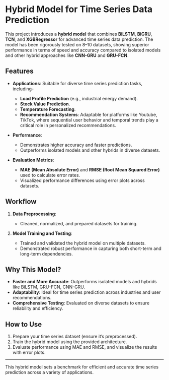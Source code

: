 # Hybrid Model for Time Series Data Prediction

This project introduces a **hybrid model** that combines **BiLSTM**, **BiGRU**, **TCN**, and **XGBRegressor** for advanced time series data prediction. The model has been rigorously tested on 8–10 datasets, showing superior performance in terms of speed and accuracy compared to isolated models and other hybrid approaches like **CNN-GRU** and **GRU-FCN**.

## Features

- **Applications**: Suitable for diverse time series prediction tasks, including-
  - **Load Profile Prediction** (e.g., industrial energy demand).
  - **Stock Value Prediction**.
  - **Temperature Forecasting**.
  - **Recommendation Systems**: Adaptable for platforms like Youtube, TikTok, where sequential user behavior and temporal trends play a critical role in personalized recommendations.

- **Performance**:
  - Demonstrates higher accuracy and faster predictions.
  - Outperforms isolated models and other hybrids in diverse datasets.

- **Evaluation Metrics**:
  - **MAE (Mean Absolute Error)** and **RMSE (Root Mean Squared Error)** used to calculate error rates.
  - Visualized performance differences using error plots across datasets.

## Workflow

1. **Data Preprocessing**:
   - Cleaned, normalized, and prepared datasets for training.
   
2. **Model Training and Testing**:
   - Trained and validated the hybrid model on multiple datasets.
   - Demonstrated robust performance in capturing both short-term and long-term dependencies.

## Why This Model?

- **Faster and More Accurate**: Outperforms isolated models and hybrids like BiLSTM, GRU-FCN, CNN-GRU.
- **Adaptability**: Ideal for time series prediction across industries and user recommendations.
- **Comprehensive Testing**: Evaluated on diverse datasets to ensure reliability and efficiency.

## How to Use

1. Prepare your time series dataset (ensure it’s preprocessed).
2. Train the hybrid model using the provided architecture.
3. Evaluate performance using MAE and RMSE, and visualize the results with error plots.

---

This hybrid model sets a benchmark for efficient and accurate time series prediction across a variety of applications.


